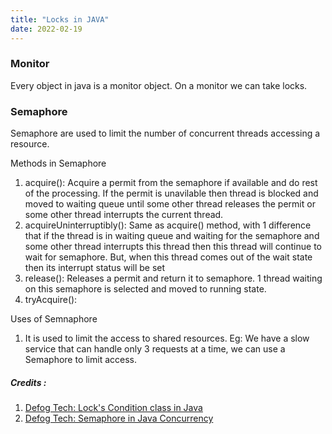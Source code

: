 ```yaml
---
title: "Locks in JAVA"
date: 2022-02-19
---
```


### Monitor
Every object in java is a monitor object. On a monitor we can take locks.

### Semaphore
Semaphore are used to limit the number of concurrent threads accessing a resource.  

Methods in Semaphore
1. acquire(): Acquire a permit from the semaphore if available and do rest of the processing. If the permit is unavilable then thread is blocked and moved to waiting queue until some other thread releases the permit or some other thread interrupts the current thread.
2. acquireUninterruptibly(): Same as acquire() method, with 1 difference that if the thread is in waiting queue and waiting for the semaphore and some other thread interrupts this thread then this thread will continue to wait for semaphore. But, when this thread comes out of the wait state then its interrupt status will be set
3. release(): Releases a permit and return it to semaphore. 1 thread waiting on this semaphore is selected and moved to running state.
4. tryAcquire():

Uses of Semnaphore
1. It is used to limit the access to shared resources. Eg: We have a slow service that can handle only 3 requests at a time, we can use a Semaphore to limit access.

##### Credits :  
1. [Defog Tech: Lock's Condition class in Java](https://www.youtube.com/watch?v=N0mMm5PF5Ow&list=PLhfHPmPYPPRk6yMrcbfafFGSbE2EPK_A6&index=10)
2. [Defog Tech: Semaphore in Java Concurrency](https://www.youtube.com/watch?v=shH38znT_sQ)
